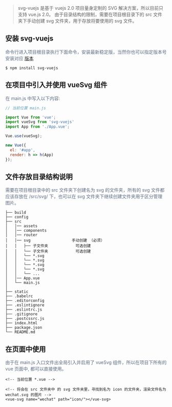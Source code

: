> svg-vuejs 是基于 vuejs 2.0 项目量身定制的 SVG 解决方案，所以目前只支持 vue.js 2.0。 由于目录结构的限制，需要在项目根目录下的 src 文件夹下手动创建 svg 文件夹，用于存放将要使用的 svg 文件。

## 安装 svg-vuejs

<p style="color: #5e6d82; font-size: 14px;">
命令行进入项目根目录执行下面命令，安装最新稳定版，当然你也可以指定版本号安装对应
    <a href="/#/changelog-v4.0.0">版本</a>
</p>

```Shell
$ npm install svg-vuejs
```

## 在项目中引入并使用 vueSvg 组件

<p style="color: #5e6d82; font-size: 14px;">在 main.js 中写入以下内容:</p>

```js
// 当前位置 main.js

import Vue from 'vue';
import vueSvg from 'svg-vuejs'
import App from './App.vue';

Vue.use(vueSvg);

new Vue({
  el: '#app',
  render: h => h(App)
});
```

## 文件存放目录结构说明

<p style="color: #5e6d82; font-size: 14px;">
需要在项目根目录中的 src 文件夹下创建名为 svg 的文件夹，所有的 svg 文件都应该存放在 /src/svg/ 下，也可以在 svg 文件夹下继续创建文件夹用于区分管理图片。
</p>

```
├── build
├── config
├── src
│   │── assets
│   │── components
│   │── router
│   │── svg                  手动创建 （必须）   
│   │   ├── 子文件夹            可选创建
│   │   └── 子文件夹            可选创建
│   │   └── *.svg
│   │   └── *.svg
│   │   └── *.svg
│   │   └── *.svg
│   │   └── ...
│   │── App.vue
│   └── main.js
│
├── static
├── .babelrc
├── .editorconfig
├── .eslintignore
├── .eslintrc.js
├── .gitignore
├── .postcssrc.js
├── index.html
├── package.json
└── README.md
```


## 在页面中使用

<p style="color: #5e6d82; font-size: 14px;">
由于在 main.js 入口文件出全局引入并启用了 vueSvg 组件，所以在项目下所有的 vue 页面中, 都可以直接使用。
</p>

```vue
<!-- 当前位置 *.vue -->

<!-- 将会在 src 文件夹中 的 svg 文件夹里，寻找到名为 icon 的文件夹，渲染文件名为 wechat.svg 的图片 -->
<vue-svg name="wechat" path="icon/"></vue-svg>
```
